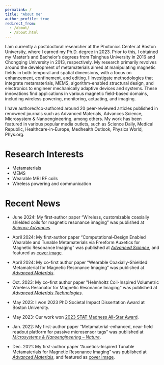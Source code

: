 ```yaml
---
permalink: /
title: "About me"
author_profile: true
redirect_from: 
  - /about/
  - /about.html
---
```

I am currently a postdoctoral researcher at the Photonics Center at Boston University, where I earned my Ph.D. degree in 2023. Prior to this, I obtained my Master’s and Bachelor’s degrees from Tsinghua University in 2016 and Chongqing University in 2013, respectively. My research primarily revolves around the development of metamaterials aimed at manipulating magnetic fields in both temporal and spatial dimensions, with a focus on enhancement, confinement, and editing. I investigate methodologies that integrate metamaterials, MEMS, algorithm-enabled structural design, and electronics to engineer mechanically adaptive devices and systems. These innovations find applications in various magnetic field-based domains, including wireless powering, monitoring, actuating, and imaging.

I have authored/co-authored around 20 peer-reviewed articles published in renowned journals such as Advanced Materials, Advances Science, Microsystem & Nanoengineering, among others. My work has been featured in various popular media outlets, such as Science Daily, Medical Republic, Healthcare-in-Europe, Medhealth Outlook, Physics World, Phys.org. 

Research Interests
======
* Metamaterials
* MEMS
* Wearable MRI RF coils
* Wireless powering and communication

Recent News
======
* June 2024: My first-author paper “Wireless, customizable coaxially shielded coils for magnetic resonance imaging” was published at [_Science Advances_](https://www.science.org/doi/full/10.1126/sciadv.adn5195).

* April 2024: My first-author paper “Computational-Design Enabled Wearable and Tunable Metamaterials via Freeform Auxetics for Magnetic Resonance Imaging” was published at [_Advanced Science_](https://onlinelibrary.wiley.com/doi/full/10.1002/advs.202400261), and featured as [cover image](https://onlinelibrary.wiley.com/doi/10.1002/advs.202470152).

* April 2024: My co-first author paper “Wearable Coaxially-Shielded Metamaterial for Magnetic Resonance Imaging” was published at [_Advanced Materials_](https://onlinelibrary.wiley.com/doi/full/10.1002/adma.202313692).

* Oct. 2023: My co-first author paper "Helmholtz Coil-Inspired Volumetric Wireless Resonator for Magnetic Resonance Imaging" was published at [_Advanced Materials Technologies_](https://onlinelibrary.wiley.com/doi/full/10.1002/admt.202301053).
 
* May 2023: I won 2023 PhD Societal Impact Dissertation Award at Boston University.

* May 2023: Our work won [2023 STAT Madness All-Star Award](https://www.bu.edu/articles/2023/xin-zhang-wins-stat-madness-2023-all-star-award/).

* Jan. 2022: My first-author paper “Metamaterial-enhanced, near-field readout platform for passive microsensor tags” was published at [_Microsystems & Nanoengineering – Nature_](https://www.nature.com/articles/s41378-022-00356-4).

* Dec. 2021: My first-author paper “Auxetics-Inspired Tunable Metamaterials for Magnetic Resonance Imaging” was published at [_Advanced Materials_](https://onlinelibrary.wiley.com/doi/full/10.1002/adma.202109032), and featured as [cover image](https://onlinelibrary.wiley.com/doi/abs/10.1002/adma.202270049).

